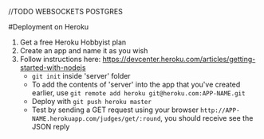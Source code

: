 //TODO
WEBSOCKETS
POSTGRES

#Deployment on Heroku
1. Get a free Heroku Hobbyist plan
1. Create an app and name it as you wish
1. Follow instructions here: https://devcenter.heroku.com/articles/getting-started-with-nodejs
	* `git init` inside 'server' folder
	* To add the contents of 'server' into the app that you've created earlier, use `git remote add heroku git@heroku.com:APP-NAME.git`
	* Deploy with `git push heroku master`
	* Test by sending a GET request using your browser `http://APP-NAME.herokuapp.com/judges/get/:round`, you should receive see the JSON reply